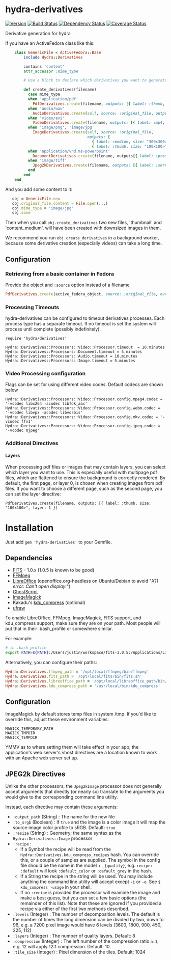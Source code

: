 # hydra-derivatives

[![Version](https://badge.fury.io/rb/hydra-derivatives.png)](http://badge.fury.io/rb/hydra-derivatives)
[![Build Status](https://travis-ci.org/projecthydra/hydra-derivatives.png?branch=master)](https://travis-ci.org/projecthydra/hydra-derivatives)
[![Dependency Status](https://gemnasium.com/projecthydra/hydra-derivatives.png)](https://gemnasium.com/projecthydra/hydra-derivatives)
[![Coverage Status](https://coveralls.io/repos/github/projecthydra/hydra-derivatives/badge.svg?branch=master)](https://coveralls.io/github/projecthydra/hydra-derivatives?branch=master)

Derivative generation for hydra

If you have an ActiveFedora class like this:
```ruby
    class GenericFile < ActiveFedora::Base
        include Hydra::Derivatives

        contains 'content'
        attr_accessor :mime_type

        # Use a block to declare which derivatives you want to generate

        def create_derivatives(filename)
          case mime_type
          when 'application/pdf'
            PdfDerivatives.create(filename, outputs: [{ label: :thumb, size: "100x100>" }]
          when 'audio/wav'
            AudioDerivatives.create(self, source: :original_file, outputs: [{ label: :mp3, format: 'mp3', url: "#{uri}/mp3" }, { label: :ogg, format: 'ogg', url: "#{uri}/ogg" }])
          when 'video/avi'
            VideoDerivatives.create(filename, outputs: [{ label: :mp4, format: 'mp4'}, { label: :webm, format: 'webm'}])
          when 'image/png', 'image/jpg'
            ImageDerivatives.create(self, source: :original_file,
                                    outputs: [
                                      { label: :medium, size: "300x300>", url: "#{uri}/medium" },
                                      { label: :thumb, size: "100x100>", url: "#{uri}/thumb" }])
          when 'application/vnd.ms-powerpoint'
            DocumentDerivatives.create(filename, outputs[{ label: :preservation, format: 'pptx' }, { label: :access, format: 'pdf' }, { label: :thumnail, format: 'jpg' })
          when 'image/tiff'
            Jpeg2kDerivatives.create(filename, outputs: [{ label: :service, resize: "3600x3600>" }])
          end
        end
    end
```

And you add some content to it:

```ruby
   obj = GenericFile.new
   obj.original_file.content = File.open(...)
   obj.mime_type = 'image/jpg'
   obj.save
```

Then when you call `obj.create_derivatives` two new files, 'thumbnail' and 'content_medium', will have been created with downsized images in them.

We recommend you run `obj.create_derivatives` in a background worker, because some derivative creation (especially videos) can take a long time.

## Configuration

### Retrieving from a basic container in Fedora

Provide the object and `:source` option instead of a filename

```ruby
PdfDerivatives.create(active_fedora_object, source: :original_file, outputs: [{ label: :thumb, size: "100x100>" }]
```

### Processing Timeouts

hydra-derivatives can be configured to timeout derivatives processes.  Each process type has a separate timeout.
If no timeout is set the system will process until complete (possibly indefinitely).

```
require 'hydra/derivatives'

Hydra::Derivatives::Processors::Video::Processor.timeout  = 10.minutes
Hydra::Derivatives::Processors::Document.timeout = 5.minutes
Hydra::Derivatives::Processors::Audio.timeout = 10.minutes
Hydra::Derivatives::Processors::Image.timeout = 5.minutes

```

### Video Processing configuration

Flags can be set for using different video codes.  Default codecs are shown below

```
Hydra::Derivatives::Processors::Video::Processor.config.mpeg4.codec = '-vcodec libx264 -acodec libfdk_aac'
Hydra::Derivatives::Processors::Video::Processor.config.webm.codec = '-vcodec libvpx -acodec libvorbis'
Hydra::Derivatives::Processors::Video::Processor.config.mkv.codec = '-vcodec ffv1'
Hydra::Derivatives::Processors::Video::Processor.config.jpeg.codec = '-vcodec mjpeg'
```

### Additional Directives

#### Layers

When processing pdf files or images that may contain layers, you can select which layer you want
to use. This is especially useful with multipage pdf files, which are flattened to ensure the
background is correctly rendered. By default, the first page, or layer 0, is chosen when creating
images from pdf files. If you want to choose a different page, such as the second page, you can
set the layer directive:

```
PdfDerivatives.create(filename, outputs: [{ label: :thumb, size: "100x100>", layer: 1 }]
```

# Installation

Just add `gem 'hydra-derivatives'` to your Gemfile.

## Dependencies

* [FITS](http://fitstool.org/) - 1.0.x (1.0.5 is known to be good)
* [FFMpeg](http://www.ffmpeg.org/)
* [LibreOffice](https://www.libreoffice.org/) (openoffice.org-headless on Ubuntu/Debian to avoid "_X11 error: Can't open display:_")
* [GhostScript](https://www.ghostscript.com/)
* [ImageMagick](http://www.imagemagick.org/)
* Kakadu's [kdu_compress](http://www.kakadusoftware.com/) (optional)
* [ufraw](http://ufraw.sourceforge.net/)

To enable LibreOffice, FFMpeg, ImageMagick, FITS support, and kdu_compress support, make sure they are on your path. Most people will put that in their .bash_profile or somewhere similar.

For example:

```bash
# in .bash_profile
export PATH=${PATH}:/Users/justin/workspace/fits-1.0.5:/Applications/LibreOffice.app/Contents/MacOS
```

Alternatively, you can configure their paths:
```ruby
Hydra::Derivatives.ffmpeg_path = '/opt/local/ffmpeg/bin/ffmpeg'
Hydra::Derivatives.fits_path = '/opt/local/fits/bin/fits.sh'
Hydra::Derivatives.libreoffice_path = '/opt/local/libreoffice_path/bin/soffice'
Hydra::Derivatives.kdu_compress_path = '/usr/local/bin/kdu_compress'
```
## Configuration

ImageMagick by default stores temp files in system /tmp. If you'd like to override this, adjust these environment variables:

```
MAGICK_TEMPORARY_PATH
MAGICK_TMPDIR
MAGICK_TEMPDIR

```
YMMV as to where setting them will take effect in your app; the application's web server's vhost directives are a location known to work with an Apache web server set up.

## JPEG2k Directives

Unlike the other processors, the `Jpeg2kImage` processor does not generally accept arguments that directly (or nearly so) translate to the arguments you would give to the corresponding command line utility.

Instead, each directive may contain these arguments:

  * `:output_path` (String) : The name for the new file
  * `:to_srgb` (Boolean) : If `true` and the image is a color image it will map the source image color profile to sRGB. Default: `true`
  * `:resize` (String) : Geometry; the same syntax as the `Hydra::Derivatives::Image` processor
  * `:recipe` :
    - If a Symbol the recipe will be read from the `Hydra::Derivatives.kdu_compress_recipes` hash. You can override this, or a couple of samples are supplied. The symbol in the config file should be the name in the model + `_{quality}`, e.g. `recipe: :default` will look `:default_color` or `:default_grey` in the hash.
    - If a String the recipe in the string will be used. You may include anything the command line utility will accept except `-i` or `-o`. See `$ kdu_compress -usage` in your shell.
    - If no `:recipe` is provided the processor will examine the image and make a best guess, but you can set a few basic options (the remainder of this list). Note that these are ignored if you provided a recipe via either of the first two methods described.
  * `:levels` (Integer) : The number of decomposition levels. The default is the number of times the long dimension can be divided by two, down to 96, e.g. a 7200 pixel image would have 6 levels (3600, 1800, 900, 450, 225, 112)
  * `:layers` (Integer) : The number of quality layers. Default: 8
  * `:compression` (Integer) : The left number of the compression ratio `n:1`, e.g. 12 will apply 12:1 compression. Default: 10.
  * `:tile_size` (Integer) : Pixel dimension of the tiles. Default: 1024
